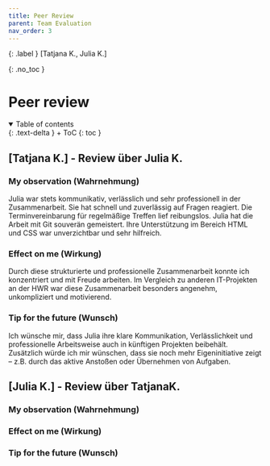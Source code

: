 ```yaml
---
title: Peer Review
parent: Team Evaluation
nav_order: 3
---
```


{: .label }
[Tatjana K., Julia K.]

{: .no_toc }
# Peer review

<details open markdown="block">
{: .text-delta }
<summary>Table of contents</summary>
+ ToC
{: toc }
</details>

## [Tatjana K.] - Review über Julia K.

### My observation (Wahrnehmung)

Julia war stets kommunikativ, verlässlich und sehr professionell in der Zusammenarbeit. Sie hat schnell und zuverlässig auf Fragen reagiert. Die Terminvereinbarung für regelmäßige Treffen lief reibungslos. Julia hat die Arbeit mit Git souverän gemeistert. Ihre Unterstützung im Bereich HTML und CSS war unverzichtbar und sehr hilfreich.

### Effect on me (Wirkung)

Durch diese strukturierte und professionelle Zusammenarbeit konnte ich konzentriert und mit Freude arbeiten. Im Vergleich zu anderen IT-Projekten an der HWR war diese Zusammenarbeit besonders angenehm, unkompliziert und motivierend.

### Tip for the future (Wunsch)

Ich wünsche mir, dass Julia ihre klare Kommunikation, Verlässlichkeit und professionelle Arbeitsweise auch in künftigen Projekten beibehält. Zusätzlich würde ich mir wünschen, dass sie noch mehr Eigeninitiative zeigt – z.B. durch das aktive Anstoßen oder Übernehmen von Aufgaben.



## [Julia K.] - Review über TatjanaK.

### My observation (Wahrnehmung)



### Effect on me (Wirkung)



### Tip for the future (Wunsch)


